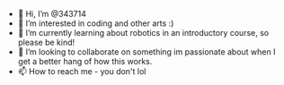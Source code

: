 - 👋 Hi, I’m @343714
- 👀 I’m interested in coding and other arts :)
- 🌱 I’m currently learning about robotics in an introductory course, so please be kind!
- 💞️ I’m looking to collaborate on something im passionate about when I get a better hang of how this works.
- 📫 How to reach me - you don't lol
